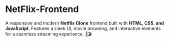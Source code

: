 # NetFlix-Frontend
A responsive and modern **Netflix Clone** frontend built with **HTML, CSS, and JavaScript**. Features a sleek UI, movie browsing, and interactive elements for a seamless streaming experience. 🚀🎬
